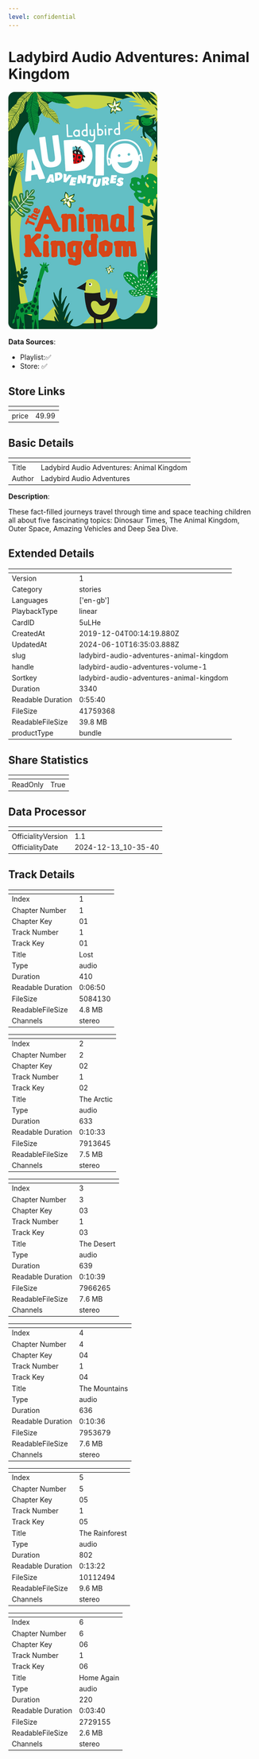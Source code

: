 ```yaml
---
level: confidential
---
```

# Ladybird Audio Adventures: Animal Kingdom

![card_[5uLHe].png](../../img/cards/card_[5uLHe].png)

**Data Sources**: 

- Playlist:✅
- Store: ✅


## Store Links

| <!-- --> | <!-- --> |
| - | - |
| price | 49.99 |


## Basic Details

| <!-- --> | <!-- --> |
| - | - |
| Title | Ladybird Audio Adventures: Animal Kingdom |
| Author | Ladybird Audio Adventures |

**Description**:

These fact-filled journeys travel through time and space teaching children all about five fascinating topics: Dinosaur Times, The Animal Kingdom, Outer Space, Amazing Vehicles and Deep Sea Dive.


## Extended Details

| <!-- --> | <!-- --> |
| - | - |
| Version | 1 |
| Category | stories |
| Languages | ['en-gb'] |
| PlaybackType | linear |
| CardID | 5uLHe |
| CreatedAt | 2019-12-04T00:14:19.880Z |
| UpdatedAt | 2024-06-10T16:35:03.888Z |
| slug | ladybird-audio-adventures-animal-kingdom |
| handle | ladybird-audio-adventures-volume-1 |
| Sortkey | ladybird-audio-adventures-animal-kingdom |
| Duration | 3340 |
| Readable Duration | 0:55:40 |
| FileSize | 41759368 |
| ReadableFileSize | 39.8 MB |
| productType | bundle |


## Share Statistics

| <!-- --> | <!-- --> |
| - | - |
| ReadOnly | True |


## Data Processor

| <!-- --> | <!-- --> |
| - | - |
| OfficialityVersion | 1.1
| OfficialityDate | 2024-12-13_10-35-40


## Track Details

| <!-- --> | <!-- --> |
| - | - |
| Index | 1 |
| Chapter Number | 1 |
| Chapter Key | 01 |
| Track Number | 1 |
| Track Key | 01 |
| Title | Lost |
| Type | audio |
| Duration | 410 |
| Readable Duration | 0:06:50 |
| FileSize | 5084130 |
| ReadableFileSize | 4.8 MB |
| Channels | stereo |

| <!-- --> | <!-- --> |
| - | - |
| Index | 2 |
| Chapter Number | 2 |
| Chapter Key | 02 |
| Track Number | 1 |
| Track Key | 02 |
| Title | The Arctic |
| Type | audio |
| Duration | 633 |
| Readable Duration | 0:10:33 |
| FileSize | 7913645 |
| ReadableFileSize | 7.5 MB |
| Channels | stereo |

| <!-- --> | <!-- --> |
| - | - |
| Index | 3 |
| Chapter Number | 3 |
| Chapter Key | 03 |
| Track Number | 1 |
| Track Key | 03 |
| Title | The Desert |
| Type | audio |
| Duration | 639 |
| Readable Duration | 0:10:39 |
| FileSize | 7966265 |
| ReadableFileSize | 7.6 MB |
| Channels | stereo |

| <!-- --> | <!-- --> |
| - | - |
| Index | 4 |
| Chapter Number | 4 |
| Chapter Key | 04 |
| Track Number | 1 |
| Track Key | 04 |
| Title | The Mountains |
| Type | audio |
| Duration | 636 |
| Readable Duration | 0:10:36 |
| FileSize | 7953679 |
| ReadableFileSize | 7.6 MB |
| Channels | stereo |

| <!-- --> | <!-- --> |
| - | - |
| Index | 5 |
| Chapter Number | 5 |
| Chapter Key | 05 |
| Track Number | 1 |
| Track Key | 05 |
| Title | The Rainforest |
| Type | audio |
| Duration | 802 |
| Readable Duration | 0:13:22 |
| FileSize | 10112494 |
| ReadableFileSize | 9.6 MB |
| Channels | stereo |

| <!-- --> | <!-- --> |
| - | - |
| Index | 6 |
| Chapter Number | 6 |
| Chapter Key | 06 |
| Track Number | 1 |
| Track Key | 06 |
| Title | Home Again |
| Type | audio |
| Duration | 220 |
| Readable Duration | 0:03:40 |
| FileSize | 2729155 |
| ReadableFileSize | 2.6 MB |
| Channels | stereo |

